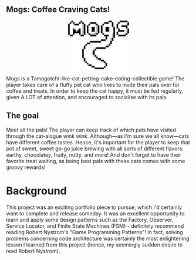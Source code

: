 ## Mogs: Coffee Craving Cats!
<p align="center" width="100%"><img width="33%" src="https://github.com/pigeonwatcher/Mogs-Samples/blob/main/banner.png"></p>

Mogs is a Tamagotchi-like-cat-petting-cake-eating-collectible game! The player takes care of a fluffy pet cat who likes to invite their pals over for coffee and treats. In order to keep the cat happy, it must be fed regularly, given A LOT of attention, and encouraged to socialise with its pals.

## The goal

Meet all the pals! The player can keep track of which pals have visited through the cat-alogue wink wink. Although—as I'm sure we all know—cats have different coffee tastes. Hence, it's important for the player to keep that pot of sweet, sweet go-go juice brewing with all sorts of different flavors: earthy, chocolatey, fruity, nutty, and more! And don't forget to have their favorite treat waiting, as being best pals with these cats comes with some groovy rewards!

# Background

This project was an exciting portfolio piece to pursue, which I'd certainly want to complete and release someday. It was an excellent opportunity to learn and apply some design patterns such as the Factory, Observer, Service Locator, and Finite State Machines (FSM) - definitely recommend reading Robert Nystrom's "Game Programming Patterns"! In fact, solving problems concerning code architecture was certainly the most enlightening lesson I learned from this project (hence, my seemingly sudden desire to read Robert Nystrom).
